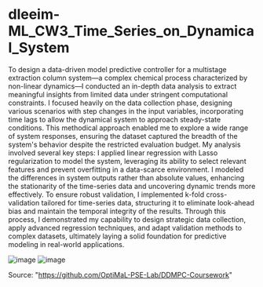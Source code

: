 # dleeim-ML_CW3_Time_Series_on_Dynamical_System

To design a data-driven model predictive controller for a multistage extraction column system—a complex chemical process characterized by non-linear dynamics—I conducted an in-depth data analysis to extract meaningful insights from limited data under stringent computational constraints. I focused heavily on the data collection phase, designing various scenarios with step changes in the input variables, incorporating time lags to allow the dynamical system to approach steady-state conditions. This methodical approach enabled me to explore a wide range of system responses, ensuring the dataset captured the breadth of the system's behavior despite the restricted evaluation budget. My analysis involved several key steps: I applied linear regression with Lasso regularization to model the system, leveraging its ability to select relevant features and prevent overfitting in a data-scarce environment. I modeled the differences in system outputs rather than absolute values, enhancing the stationarity of the time-series data and uncovering dynamic trends more effectively. To ensure robust validation, I implemented k-fold cross-validation tailored for time-series data, structuring it to eliminate look-ahead bias and maintain the temporal integrity of the results. Through this process, I demonstrated my capability to design strategic data collection, apply advanced regression techniques, and adapt validation methods to complex datasets, ultimately laying a solid foundation for predictive modeling in real-world applications.

![image](https://github.com/user-attachments/assets/e5bb63f9-73c0-49ac-bb2e-8f26f5244a62)
![image](https://github.com/user-attachments/assets/5468caa8-f07b-402c-bc44-9ceae2637cda)


Source: "https://github.com/OptiMaL-PSE-Lab/DDMPC-Coursework"
